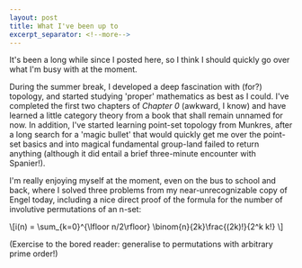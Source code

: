 ```yaml
---
layout: post
title: What I've been up to
excerpt_separator: <!--more-->
---
```

It's been a long while since I posted here, so I think I should quickly go over what I'm busy with at the moment.

During the summer break, I developed a deep fascination with (for?) topology, and started studying 'proper' mathematics as best as I could. I've completed the first two chapters of *Chapter 0* (awkward, I know) and have learned a little category theory from a book that shall remain unnamed for now. In addition, I've started learning point-set topology from Munkres, after a long search for a 'magic bullet' that would quickly get me over the point-set basics and into magical fundamental group-land failed to return anything (although it did entail a brief three-minute encounter with Spanier!).

I'm really enjoying myself at the moment, even on the bus to school and back, where I solved three problems from my near-unrecognizable copy of Engel today, including a nice direct proof of the formula for the number of involutive permutations of an n-set:

\\[i(n) = \sum_{k=0}^{\lfloor n/2\rfloor} \binom{n}{2k}\frac{(2k)!}{2^k k!} \\]

(Exercise to the bored reader: generalise to permutations with arbitrary prime order!)
